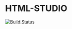 HTML-STUDIO
===========

[![Build Status](https://patoletta.semaphoreci.com/badges/html-studio/branches/master.svg?style=shields)](https://patoletta.semaphoreci.com/projects/html-studio)